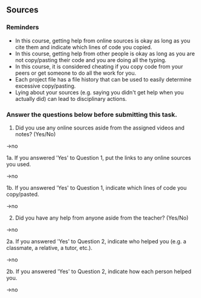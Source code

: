 ## Sources

### Reminders

* In this course, getting help from online sources is okay as long as you cite them and indicate which lines of code you copied.
* In this course, getting help from other people is okay as long as you are not copy/pasting their code and you are doing all the typing.
* In this course, it is considered cheating if you copy code from your peers or get someone to do all the work for you.
* Each project file has a file history that can be used to easily determine excessive copy/pasting.
* Lying about your sources (e.g. saying you didn't get help when you actually did) can lead to disciplinary actions.

### Answer the questions below before submitting this task.

1. Did you use any online sources aside from the assigned videos and notes? (Yes/No)

→no

1a. If you answered 'Yes' to Question 1, put the links to any online sources you used.

→no

1b. If you answered 'Yes' to Question 1, indicate which lines of code you copy/pasted.

→no

2. Did you have any help from anyone aside from the teacher? (Yes/No)

→no

2a. If you answered 'Yes' to Question 2, indicate who helped you (e.g. a classmate, a relative, a tutor, etc.).

→no

2b. If you answered 'Yes' to Question 2, indicate how each person helped you. 

→no
